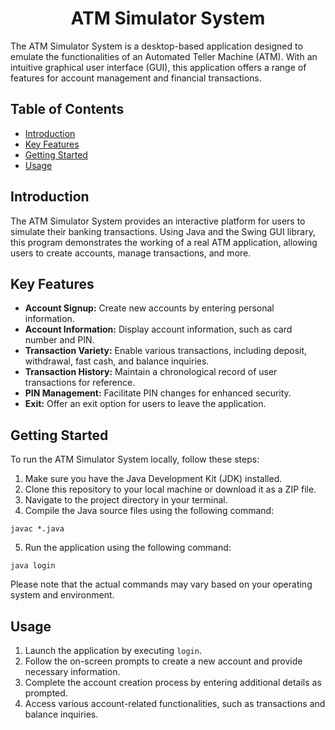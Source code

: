 <html>
<head>
  <meta charset="UTF-8">
 
</head>
<body>

<h1 align="center">ATM Simulator System</h1>

<p>The ATM Simulator System is a desktop-based application designed to emulate the functionalities of an Automated Teller Machine (ATM). With an intuitive graphical user interface (GUI), this application offers a range of features for account management and financial transactions.</p>

<h2>Table of Contents</h2>

<ul>
  <li><a href="#introduction">Introduction</a></li>
  <li><a href="#key-features">Key Features</a></li>
  <li><a href="#getting-started">Getting Started</a></li>
  <li><a href="#usage">Usage</a></li>
  
</ul>

<h2>Introduction</h2>

<p>The ATM Simulator System provides an interactive platform for users to simulate their banking transactions. Using Java and the Swing GUI library, this program demonstrates the working of a real ATM application, allowing users to create accounts, manage transactions, and more.</p>

<h2>Key Features</h2>

<ul>
  <li><strong>Account Signup:</strong> Create new accounts by entering personal information.</li>
  <li><strong>Account Information:</strong> Display account information, such as card number and PIN.</li>
  <li><strong>Transaction Variety:</strong> Enable various transactions, including deposit, withdrawal, fast cash, and balance inquiries.</li>
  <li><strong>Transaction History:</strong> Maintain a chronological record of user transactions for reference.</li>
  <li><strong>PIN Management:</strong> Facilitate PIN changes for enhanced security.</li>
  <li><strong>Exit:</strong> Offer an exit option for users to leave the application.</li>
</ul>

<h2>Getting Started</h2>

<p>To run the ATM Simulator System locally, follow these steps:</p>

<ol>
  <li>Make sure you have the Java Development Kit (JDK) installed.</li>
  <li>Clone this repository to your local machine or download it as a ZIP file.</li>
  <li>Navigate to the project directory in your terminal.</li>
  <li>Compile the Java source files using the following command:</li>
</ol>

<pre><code>javac *.java</code></pre>

<ol start="5">
  <li>Run the application using the following command:</li>
</ol>

<pre><code>java login</code></pre>

<p>Please note that the actual commands may vary based on your operating system and environment.</p>

<h2>Usage</h2>

<ol>
  <li>Launch the application by executing <code>login</code>.</li>
  <li>Follow the on-screen prompts to create a new account and provide necessary information.</li>
  <li>Complete the account creation process by entering additional details as prompted.</li>
  <li>Access various account-related functionalities, such as transactions and balance inquiries.</li>
</ol>

</body>
</html>
